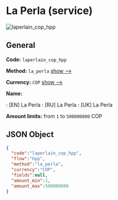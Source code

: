 
# La Perla (service) 
![laperlain_cop_hpp](https://static.openfintech.io/payment_methods/laperlain_cop_hpp/logo.svg?w=400&c=v0.59.26#w200)  

## General 
 
**Code:** `laperlain_cop_hpp` 
 
**Method:** `la_perla` 
 [show -->](/payment-methods/la_perla/) 
 
**Currency:** `COP` [show -->](/currencies/COP/) 
 
**Name:** 
 
:	[EN] La Perla 
:	[RU] La Perla 
:	[UK] La Perla 
 
**Amount limits:** from `1` to `500000000` COP 

## JSON Object 

```json
{
  "code":"laperlain_cop_hpp",
  "flow":"hpp",
  "method":"la_perla",
  "currency":"COP",
  "fields":null,
  "amount_min":1,
  "amount_max":500000000
}
```  
